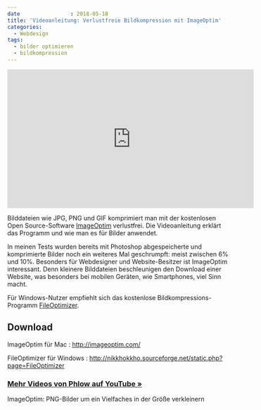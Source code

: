 ```yaml
---
date                : 2018-05-18
title: 'Videoanleitung: Verlustfreie Bildkompression mit ImageOptim'
categories:
  - Webdesign
tags:
  - bilder optimieren
  - bildkompression
---
```

<iframe width="560" height="315" src="https://www.youtube.com/embed/rTZEDv1VDPU" frameborder="0" allow="accelerometer; autoplay; encrypted-media; gyroscope; picture-in-picture" allowfullscreen></iframe>

Bilddateien wie JPG, PNG und GIF komprimiert man mit der kostenlosen Open Source-Software [ImageOptim][1] verlustfrei. Die Videoanleitung erklärt das Programm und wie man es für Bilder anwendet.
<!-- readmore -->

In meinen Tests wurden bereits mit Photoshop abgespeicherte und komprimierte Bilder noch ein weiteres Mal geschrumpft: meist zwischen 6% und 10%. Besonders für Webdesigner und Website-Besitzer ist ImageOptim interessant. Denn kleinere Bilddateien beschleunigen den Download einer Website, was besonders bei mobilen Geräten, wie Smartphones, viel Sinn macht.

Für Windows-Nutzer empfiehlt sich das kostenlose Bildkompressions-Programm [FileOptimizer][2].

## Download

ImageOptim für Mac
:   <http://imageoptim.com/>

FileOptimizer für Windows
:   <http://nikkhokkho.sourceforge.net/static.php?page=FileOptimizer>

### [Mehr Videos von Phlow auf YouTube »][3]

ImageOptim: PNG-Bilder um ein Vielfaches in der Größe verkleinern

 [1]: http://imageoptim.com/
 [2]: http://nikkhokkho.sourceforge.net/static.php?page=FileOptimizer
 [3]: http://www.youtube.com/subscription_center?add_user=phlowmedia